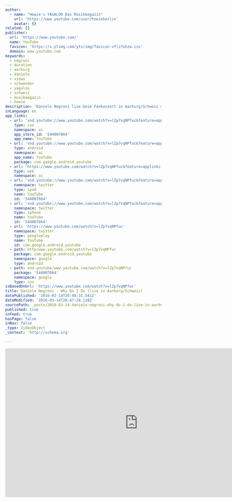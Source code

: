 ```yaml
---
author:
  - name: "Howie's YAGALOO Das Musikmagazin"
    url: 'https://www.youtube.com/user/howieberlin'
    avatar: {}
related: []
publisher:
  url: 'https://www.youtube.com/'
  name: YouTube
  favicon: 'https://s.ytimg.com/yts/img/favicon-vflz7uhzw.ico'
  domain: www.youtube.com
keywords:
  - negroni
  - duration
  - aarburg
  - daniele
  - views
  - schwender
  - yagaloo
  - schweiz
  - musikmagazin
  - howie
description: 'Daniele Negroni live beim Fankonzert in Aarburg/Schweiz mit seinem Hit "Why Do I Do" - Yagaloo.TV war für die Negromies exclusiv mit der Kamera dabei! ************************************************************************* ► Jetzt Abonnieren: http://bit.ly/1E8SxTX ► Finde uns auf Facebook: https://www.facebook.com/yagaloo.TV ► Folge uns auf Twitter: https://twitter.com/yagalooTV ► Website: http://www.yagaloo.com/ *************************************************************************'
inLanguage: en
app_links:
  - url: 'vnd.youtube://www.youtube.com/watch?v=lZp7vqNPfuc&feature=applinks'
    type: ios
    namespace: ai
    app_store_id: '544007664'
    app_name: YouTube
  - url: 'vnd.youtube://www.youtube.com/watch?v=lZp7vqNPfuc&feature=applinks'
    type: android
    namespace: ai
    app_name: YouTube
    package: com.google.android.youtube
  - url: 'https://www.youtube.com/watch?v=lZp7vqNPfuc&feature=applinks'
    type: web
    namespace: ai
  - url: 'vnd.youtube://www.youtube.com/watch?v=lZp7vqNPfuc&feature=applinks'
    namespace: twitter
    type: ipad
    name: YouTube
    id: '544007664'
  - url: 'vnd.youtube://www.youtube.com/watch?v=lZp7vqNPfuc&feature=applinks'
    namespace: twitter
    type: iphone
    name: YouTube
    id: '544007664'
  - url: 'https://www.youtube.com/watch?v=lZp7vqNPfuc'
    namespace: twitter
    type: googleplay
    name: YouTube
    id: com.google.android.youtube
  - path: http/www.youtube.com/watch?v=lZp7vqNPfuc
    package: com.google.android.youtube
    namespace: google
    type: android
  - path: vnd.youtube/www.youtube.com/watch?v=lZp7vqNPfuc
    package: '544007664'
    namespace: google
    type: ios
isBasedOnUrl: 'https://www.youtube.com/watch?v=lZp7vqNPfuc'
title: Daniele Negroni - Why Do I Do (live in Aarburg/Schweiz)
datePublished: '2016-03-14T20:48:31.541Z'
dateModified: '2016-03-14T20:47:28.128Z'
sourcePath: _posts/2016-03-14-daniele-negroni-why-do-i-do-live-in-aarburgschweiz.md
published: true
inFeed: true
hasPage: false
inNav: false
_type: VideoObject
_context: 'http://schema.org'

---
```

<iframe src="https://cdn.embedly.com/widgets/media.html?src=https%3A%2F%2Fwww.youtube.com%2Fembed%2FlZp7vqNPfuc%3Ffeature%3Doembed&amp;url=https%3A%2F%2Fwww.youtube.com%2Fwatch%3Fv%3DlZp7vqNPfuc&amp;image=https%3A%2F%2Fi.ytimg.com%2Fvi%2FlZp7vqNPfuc%2Fhqdefault.jpg&amp;key=b7d04c9b404c499eba89ee7072e1c4f7&amp;type=text%2Fhtml&amp;schema=youtube" width="854" height="480" scrolling="no" frameborder="0" allowfullscreen="allowfullscreen" style=""></iframe>